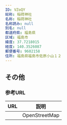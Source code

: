 ```yaml
---
ID: VZoQY
総称: 稲荷神社
名称: 稲荷神社
名称読み: null
別名: null
都道府県: 福島県
区域: 福島市
緯度: 37.7218015
経度: 140.3526087
郵便番号: 9602158
住所: 福島県福島市佐原小山１２
---
```


## その他

### 参考URL

| URL | 説明          |
| --- | ------------- |
|     | OpenStreetMap |

